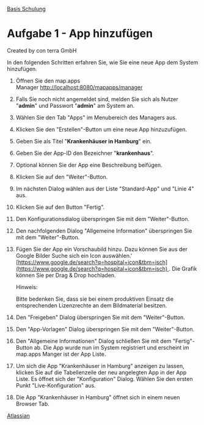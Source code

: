 [Basis Schulung](Readme.md)

Aufgabe 1 - App hinzufügen
=============================================

Created by con terra GmbH

In den folgenden Schritten erfahren Sie, wie Sie eine neue App dem System hinzufügen.

1.  Öffnen Sie den map.apps Manager [http://localhost:8080/mapapps/manager
    ](http://localhost:8080/mapapps/manager)
2.  Falls Sie noch nicht angemeldet sind, melden Sie sich als Nutzer "**admin**" und Passwort "**admin**" am System an.
3.  Wählen Sie den Tab "Apps" im Menubereich des Managers aus.
4.  Klicken Sie den "Erstellen"-Button um eine neue App hinzuzufügen.
5.  Geben Sie als Titel "**Krankenhäuser in Hamburg**" ein.
6.  Geben Sie der App-ID den Bezeichner "**krankenhaus**".
7.  Optional können Sie der App eine Beschreibung beifügen.
8.  Klicken Sie auf den "Weiter"-Button.
9.  Im nächsten Dialog wählen aus der Liste "Standard-App" und "Linie 4" aus.
10. Klicken Sie auf den Button "Fertig".
11. Den Konfigurationsdialog überspringen Sie mit dem "Weiter"-Button.
12. Den nachfolgenden Dialog "Allgemeine Information" überspringen Sie mit dem "Weiter"-Button.
13. Fügen Sie der App ein Vorschaubild hinzu. Dazu können Sie aus der Google Bilder Suche sich ein Icon auswählen.' 
    [https://www.google.de/search?q=hospital+icon&tbm=isch](https://www.google.de/search?q=hospital+icon&tbm=isch) . Die Grafik können Sie per Drag & Drop hochladen.

    Hinweis:

    Bitte bedenken Sie, dass sie bei einem produktiven Einsatz die entsprechenden Lizenzrechte an dem Bildmaterial besitzen.

14. Den "Freigeben" Dialog überspringen Sie mit dem "Weiter"-Button.
15. Den "App-Vorlagen" Dialog überspringen Sie mit dem "Weiter"-Button.
16. Den "Allgemeine Informationen" Dialog schließen Sie mit dem "Fertig"-Button ab.
    Die App wurde nun im System registriert und erscheint im map.apps Manger ist der App Liste.
17. Um sich die App "Krankenhäuser in Hamburg" anzeigen zu lassen, klicken Sie auf die Tabellenzeile der neu angelegten App in der App Liste. Es öffnet sich der "Konfiguration" Dialog. Wählen Sie den ersten Punkt "Live-Konfiguration" aus.
18. Die App "Krankenhäuser in Hamburg" öffnet sich in einem neuen Browser Tab.

[Atlassian](http://www.atlassian.com/)
